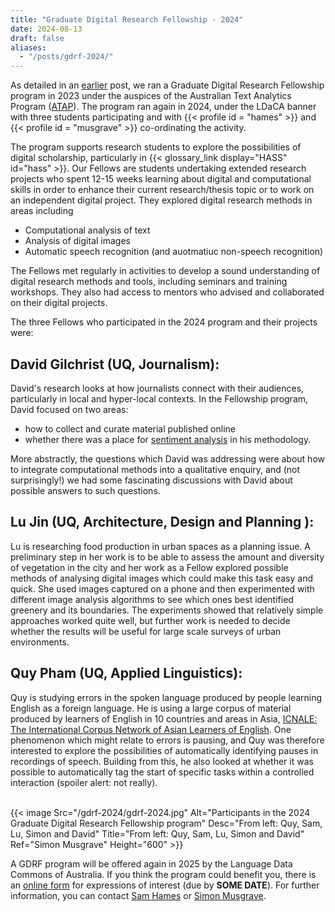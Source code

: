 ```yaml
---
title: "Graduate Digital Research Fellowship - 2024"
date: 2024-08-13
draft: false
aliases:
  - "/posts/gdrf-2024/"
---
```


As detailed in an [earlier](../gdrf/) post, we ran a Graduate Digital Research Fellowship program in 2023 under the auspices of the Australian Text Analytics Program ([ATAP](https://www.atap.edu.au)). The program ran again in 2024, under the LDaCA banner with three students participating and with {{< profile id = "hames" >}} and {{< profile id = "musgrave" >}} co-ordinating the activity.

The program supports research students to explore the possibilities of digital scholarship, particularly in {{< glossary_link display="HASS" id="hass" >}}. Our Fellows are students undertaking extended research projects who spent 12-15 weeks learning about digital and computational skills in order to enhance their current research/thesis topic or to work on an independent digital project. They explored digital research methods in areas including

- Computational analysis of text
- Analysis of digital images
- Automatic speech recognition (and auotmatiuc non-speech recognition)

The Fellows met regularly in activities to develop a sound understanding of digital research methods and tools, including seminars and training workshops. They also had access to mentors who advised and collaborated on their digital projects.

The three Fellows who participated in the 2024 program and their projects were:
<br>

## David Gilchrist (UQ, Journalism):

David's research looks at how journalists connect with their audiences, particularly in local and hyper-local contexts. In the Fellowship program, David focused on two areas:

- how to collect and curate material published online
- whether there was a place for [sentiment analysis](https://www.atap.edu.au/text-analysis/methods/#classification) in his methodology.

More abstractly, the questions which David was addressing were about how to integrate computational methods into a qualitative enquiry, and (not surprisingly!) we had some fascinating discussions with David about possible answers to such questions.
<br>

## Lu Jin (UQ, Architecture, Design and Planning ):

Lu is researching food production in urban spaces as a planning issue. A preliminary step in her work is to be able to assess the amount and diversity of vegetation in the city and her work as a Fellow explored possible methods of analysing digital images which could make this task easy and quick. She used images captured on a phone and then experimented with different image analysis algorithms to see which ones best identified greenery and its boundaries. The experiments showed that relatively simple approaches worked quite well, but further work is needed to decide whether the results will be useful for large scale surveys of urban environments.
<br>

## Quy Pham (UQ, Applied Linguistics):

Quy is studying errors in the spoken language produced by people learning English as a foreign language. He is using a large corpus of material produced by learners of English in 10 countries and areas in Asia, [ICNALE: The International Corpus Network of Asian Learners of English](https://language.sakura.ne.jp/icnale/). One phenomenon which might relate to errors is pausing, and Quy was therefore interested to explore the possibilities of automatically identifying pauses in recordings of speech. Building from this, he also looked at whether it was possible to automatically tag the start of specific tasks within a controlled interaction (spoiler alert: not really).

<br>
{{< image Src="/gdrf-2024/gdrf-2024.jpg" Alt="Participants in the 2024 Graduate Digital Research Fellowship program" Desc="From left: Quy, Sam, Lu, Simon and David" Title="From left: Quy, Sam, Lu, Simon and David" Ref="Simon Musgrave"  Height="600" >}}
<br>

A GDRF program will be offered again in 2025 by the Language Data Commons of Australia. If you think the program could benefit you, there is an [online form](https://forms.gle/prTfh5hpMWhT8wkW9) for expressions of interest (due by **SOME DATE**). For further information, you can contact [Sam Hames](mailto:sam.hames@uq.edu.au) or [Simon Musgrave](mailto:s.musgrave@uq.edu.au).
